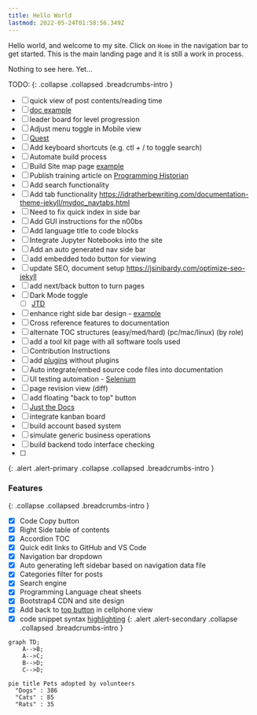 ```yaml
---
title: Hello World
lastmod: 2022-05-24T01:58:56.349Z
---
```


Hello world, and welcome to my site. Click on `Home` in the navigation bar to get started.
This is the main landing page and it is still a work in process.

Nothing to see here. Yet...

<!-- FIXME:
- [ ] - Adjust menu toggle in Mobile view
- [ ] fix presentation of search results
-->

TODO:
{: .collapse .collapsed .breadcrumbs-intro }
- [ ] quick view of post contents/reading time
- [ ] [doc example](https://tmuxp.git-pull.com/index.html)
- [ ] leader board for level progression
- [ ] Adjust menu toggle in Mobile view
- [ ] [Quest](/quests/home)
- [ ] Add keyboard shortcuts (e.g. ctl + / to toggle search)
- [ ] Automate build process
- [ ] Build Site map page [example](http://www.publicdomainsherpa.com/site-map.html)
- [ ] Publish training article on [Programming Historian](https://programminghistorian.org/) 
- [ ] Add search functionality
- [ ] Add tab functionality https://idratherbewriting.com/documentation-theme-jekyll/mydoc_navtabs.html
- [ ] Need to fix quick index in side bar
- [ ] Add GUI instructions for the n00bs
- [ ] Add language title to code blocks
- [ ] Integrate Jupyter Notebooks into the site
- [ ] Add an auto generated nav side bar
- [ ] add embedded todo button for viewing
- [ ] update SEO, document setup https://jsinibardy.com/optimize-seo-jekyll
- [ ] add next/back button to turn pages
- [ ] Dark Mode toggle
  - [ ] [JTD](https://pmarsceill.github.io/just-the-docs/docs/customization/)
- [ ] enhance right side bar design - [example](https://bootstrap-themes.github.io/dashboard/docs/#whats-included)
- [ ] Cross reference features to documentation
- [ ] alternate TOC structures (easy/med/hard) (pc/mac/linux) (by role)
- [ ] add a tool kit page with all software tools used
- [ ] Contribution Instructions
- [ ] add [plugins](https://jekyllcodex.org/without-plugins/) without plugins
- [ ] Auto integrate/embed source code files into documentation
- [ ] UI testing automation - [Selenium](https://www.selenium.dev/)
- [ ] page revision view (diff)
- [ ] add floating "back to top" button
- [ ] [Just the Docs](https://pmarsceill.github.io/just-the-docs/docs/navigation-structure/)
- [ ] integrate kanban board
- [ ] build account based system
- [ ] simulate generic business operations
- [ ] build backend todo interface checking
- [ ] 
{: .alert .alert-primary .collapse .collapsed .breadcrumbs-intro }

### Features
{: .collapse .collapsed .breadcrumbs-intro }
- [x] Code Copy button
- [x] Right Side table of contents
- [x] Accordion TOC
- [x] Quick edit links to GitHub and VS Code
- [x] Navigation bar dropdown
- [x] Auto generating left sidebar based on navigation data file
- [x] Categories filter for posts
- [x] Search engine
- [x] Programming Language cheat sheets
- [x] Bootstrap4 CDN and site design
- [x] Add back to [top button](https://jun711.github.io/web/how-to-highlight-code-on-a-Jekyll-site-syntax-highlighting/) in cellphone view
- [x] code snippet syntax [highlighting](https://jun711.github.io/web/how-to-highlight-code-on-a-Jekyll-site-syntax-highlighting/)
{: .alert .alert-secondary .collapse .collapsed .breadcrumbs-intro }

```mermaid!
graph TD;
    A-->B;
    A-->C;
    B-->D;
    C-->D;
```

```mermaid!
pie title Pets adopted by volunteers
  "Dogs" : 386
  "Cats" : 85
  "Rats" : 35
```